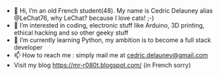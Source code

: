 - 👋 Hi, I’m an old French student(48). My name is Cedric Delauney alias @LeChat76, why LeChat? because I love cats!  ;-)
- 👀 I’m interested in coding, electronic stuff like Arduino, 3D printing, ethical hacking and so other geeky stuff
- 🌱 I’m currently learning Python, my ambition is to become a full stack developer
- 📫 How to reach me : simply mail me at cedric.delauney@gmail.com
- Visit my blog https://mr-r080t.blogspot.com/ (in French sorry)

<!---
LeChat76/LeChat76 is a ✨ special ✨ repository because its `README.md` (this file) appears on your GitHub profile.
You can click the Preview link to take a look at your changes.
--->

